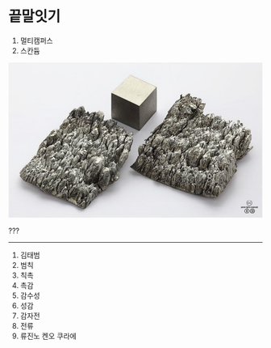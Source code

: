 # 끝말잇기
1. 멀티캠퍼스
2. 스칸듐

![스칸듐](README.assets/2279aed768cd753f8d97e1d8be98d8d98b1eb300eedc3b0f1556a7c8f433d42a81fd76cb4184fdfc6782a2dab0ffb3fb3c19ec44f6629032636ceee15dd501db1a6c7aa91fa0fb1554a99ffcc90c4e4e.jpeg)

???

---

1. 김태범
2. 범칙
3. 칙촉
4. 촉감
5. 감수성
6. 성감
7. 감자전
8. 전류
9. 류진노 켄오 쿠라에
